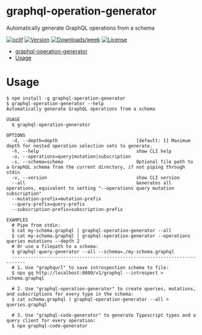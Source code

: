 graphql-operation-generator
=======================

Automatically generate GraphQL operations from a schema

[![oclif](https://img.shields.io/badge/cli-oclif-brightgreen.svg)](https://oclif.io)
[![Version](https://img.shields.io/npm/v/graphql-operation-generator.svg)](https://npmjs.org/package/graphql-operation-generator)
[![Downloads/week](https://img.shields.io/npm/dw/graphql-query-generator.svg)](https://npmjs.org/package/graphql-operation-generator)
[![License](https://img.shields.io/npm/l/graphql-query-generator.svg)](https://github.com/GavinRay97/graphql-operation-generator/blob/master/package.json)

- [graphql-operation-generator](#graphql-operation-generator)
- [Usage](#usage)


# Usage
```sh-session
$ npm install -g graphql-operation-generator
$ graphql-operation-generator --help
Automatically generate GraphQL operations from a schema

USAGE
  $ graphql-operation-generator

OPTIONS
  -d, --depth=depth                             [default: 1] Maximum depth for nested operation selection sets to generate.
  -h, --help                                    show CLI help
  -o, --operations=query|mutation|subscription
  -s, --schema=schema                           Optional file path to a GraphQL schema from the current directory, if not piping through stdin
  -v, --version                                 show CLI version
  --all                                         Generates all operations, equivalent to setting "--operations query mutation subscription"
  --mutation-prefix=mutation-prefix
  --query-prefix=query-prefix
  --subscription-prefix=subscription-prefix

EXAMPLES
  # Pipe from stdin:
  $ cat my-schema.graphql | graphql-operation-generator --all
  $ cat my-schema.graphql | graphql-operation-generator --operations queries mutations --depth 2
  # Or use a filepath to a schema:
  $ graphql-query-generator --all --schema=./my-schema.graphql
  ---------------------------------------------------------------------------
  # 1. Use "graphqurl" to save introspection schema to file:
  $ npx gq http://localhost:8080/v1/graphql --introspect > schema.graphql

  # 2. Use "graphql-operation-generator" to create queries, mutations, and subscriptions for every type in the schema:
  $ cat schema.graphql | graphql-operation-generator --all > queries.graphql

  # 3. Use "graphql-code-generator" to generate Typescript types and a query client for every operation:
  $ npx graphql-code-generator
```
